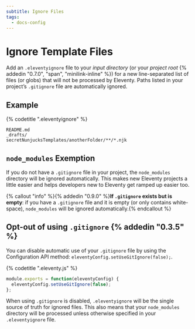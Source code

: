 ```yaml
---
subtitle: Ignore Files
tags:
  - docs-config
---
```


# Ignore Template Files

Add an `.eleventyignore` file to your _input directory_ (or your _project root_ {% addedin "0.7.0", "span", "minilink-inline" %}) for a new line-separated list of files (or globs) that will not be processed by Eleventy. Paths listed in your project’s `.gitignore` file are automatically ignored.

## Example

{% codetitle ".eleventyignore" %}

```
README.md
_drafts/
secretNunjucksTemplates/anotherFolder/**/*.njk
```

## `node_modules` Exemption

If you do not have a `.gitignore` file in your project, the `node_modules` directory will be ignored automatically. This makes new Eleventy projects a little easier and helps developers new to Eleventy get ramped up easier too.

{% callout "info" %}{% addedin "0.9.0" %}<strong>If <code>.gitignore</code> exists but is empty</strong>: if you have a <code>.gitignore</code> file and it is empty (or only contains white-space), <code>node_modules</code> will be ignored automatically.{% endcallout %}

## Opt-out of using `.gitignore` {% addedin "0.3.5" %}

You can disable automatic use of your `.gitignore` file by using the Configuration API method: `eleventyConfig.setUseGitIgnore(false);`.

{% codetitle ".eleventy.js" %}

```js
module.exports = function(eleventyConfig) {
  eleventyConfig.setUseGitIgnore(false);
};
```

When using `.gitignore` is disabled, `.eleventyignore` will be the single source of truth for ignored files. This also means that your `node_modules` directory will be processed unless otherwise specified in your `.eleventyignore` file.

